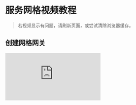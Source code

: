 # 服务网格视频教程

> 若视频显示有问题，请刷新页面，或尝试清除浏览器缓存。

## 创建网格网关

<div class="responsive-video-container">
<iframe src="https://harbor-test2.cn-sh2.ufileos.com/docs/videos/create-mesh-gateway.mp4" scrolling="no" border="0" frameborder="no" framespacing="0" allowfullscreen="true"> </iframe>
</div>
